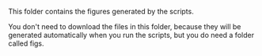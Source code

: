 This folder contains the figures generated by the scripts. 

You don't need to download the files in this folder, because they will be generated automatically when you run the scripts, but you do need a folder called figs.
